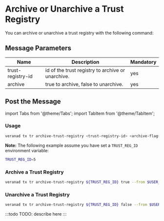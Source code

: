 # Archive or Unarchive a Trust Registry

You can archive or unarchive a trust registry with the following command:

## Message Parameters

|Name               |Description                            |Mandatory|
|-------------------|---------------------------------------|--------|
| trust-registry-id    |  id of the trust registry to archive or unarchive.  | yes |
| archive    |  true to archive, false to unarchive.  | yes |

## Post the Message

import Tabs from '@theme/Tabs';
import TabItem from '@theme/TabItem';

<Tabs>
  <TabItem value="cli" label="CLI" default>

### Usage

```bash
veranad tx tr archive-trust-registry <trust-registry-id> <archive-flag> --from <user> --chain-id <chain-id> --keyring-backend test --fees <amount>
```

**Note:** The following example assume you have set a `TRUST_REG_ID` environment variable:

```bash
TRUST_REG_ID=5
```

### Archive a Trust Registry

```bash
veranad tx tr archive-trust-registry ${TRUST_REG_ID} true --from $USER_ACC --chain-id ${CHAIN_ID} --keyring-backend test --fees 600000uvna 
```

### Unarchive a Trust Registry

```bash
veranad tx tr archive-trust-registry ${TRUST_REG_ID} false --from $USER_ACC --chain-id ${CHAIN_ID} --keyring-backend test --fees 600000uvna 
```
 </TabItem>
  
  <TabItem value="frontend" label="Frontend">
    :::todo
    TODO: describe here
    :::
  </TabItem>
</Tabs>